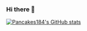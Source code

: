 ### Hi there 👋

[![Pancakes184's GitHub stats](https://github-readme-stats.vercel.app/api?username=Pancakes184)](https://github.com/Pancakes184/github-readme-stats)
